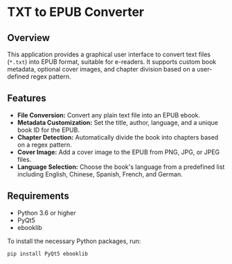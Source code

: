 # TXT to EPUB Converter

## Overview
This application provides a graphical user interface to convert text files (`*.txt`) into EPUB format, suitable for e-readers. It supports custom book metadata, optional cover images, and chapter division based on a user-defined regex pattern.

## Features
- **File Conversion:** Convert any plain text file into an EPUB ebook.
- **Metadata Customization:** Set the title, author, language, and a unique book ID for the EPUB.
- **Chapter Detection:** Automatically divide the book into chapters based on a regex pattern.
- **Cover Image:** Add a cover image to the EPUB from PNG, JPG, or JPEG files.
- **Language Selection:** Choose the book's language from a predefined list including English, Chinese, Spanish, French, and German.

## Requirements
- Python 3.6 or higher
- PyQt5
- ebooklib

To install the necessary Python packages, run:
```bash
pip install PyQt5 ebooklib
